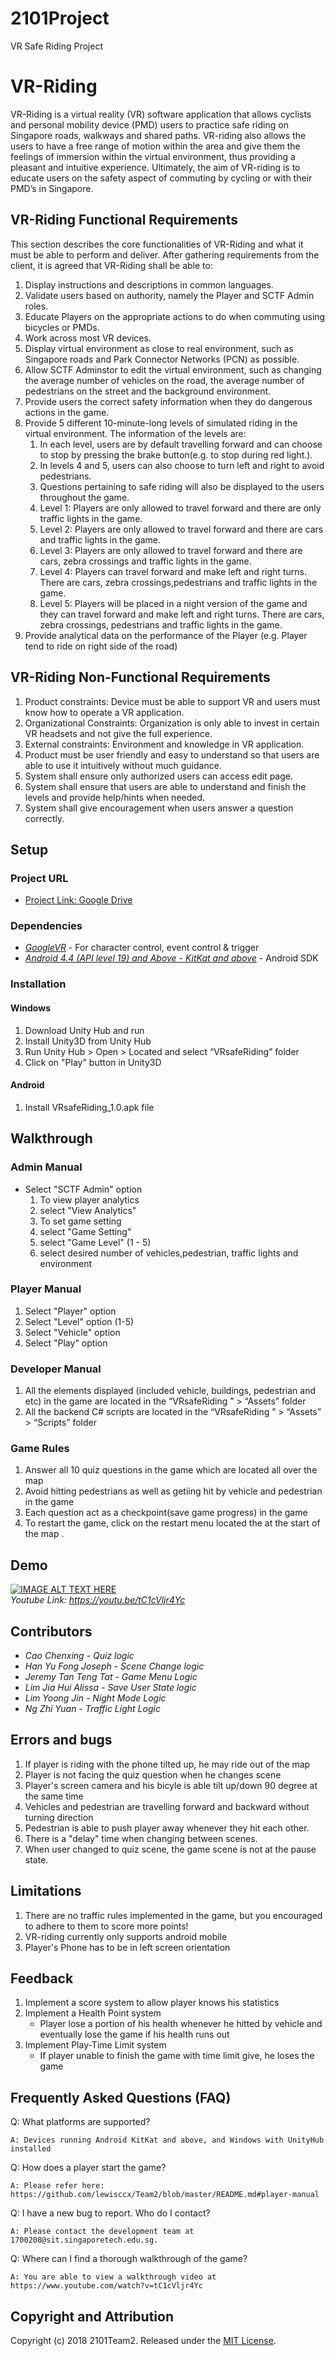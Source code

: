 # 2101Project
VR Safe Riding Project


# VR-Riding
VR-Riding is a virtual reality (VR) software application that allows cyclists and personal mobility device (PMD) users to practice safe riding on Singapore roads, walkways and shared paths. VR-riding also allows the users to have a free range of motion within the area and give them the feelings of immersion within the virtual environment, thus providing a pleasant and intuitive experience. Ultimately, the aim of VR-riding is to educate users on the safety aspect of commuting by cycling or with their PMD’s in Singapore.

## VR-Riding Functional Requirements
This section describes the core functionalities of VR-Riding and what it must be able to perform and deliver. After gathering requirements from the client, it is agreed that VR-Riding shall be able to:
1. Display instructions and descriptions in common languages.
2. Validate users based on authority, namely the Player and SCTF Admin roles.
3. Educate Players on the appropriate actions to do when commuting using bicycles or PMDs.
4. Work across most VR devices.
5. Display virtual environment as close to real environment, such as Singapore roads and Park Connector Networks (PCN) as possible.
6. Allow SCTF Adminstor to edit the virtual environment, such as changing the average number of vehicles on the road, the average number of pedestrians on the street and the background environment.
7. Provide users the correct safety information when they do dangerous actions in the game.
8. Provide 5 different 10-minute-long levels of simulated riding in the virtual environment. 
    The information of the levels are:
	1. In each level, users are by default travelling forward and can choose to stop by pressing the brake button(e.g. to stop 		during red light.). 
	2. In levels 4 and 5, users can also choose to turn left and right to avoid pedestrians.
	3. Questions pertaining to safe riding will also be displayed to the users throughout the game.
	4. Level 1: Players are only allowed to travel forward and there are only traffic lights in the game.
	5. Level 2: Players are only allowed to travel forward and there are cars and traffic lights in the game.
	6. Level 3: Players are only allowed to travel forward and there are cars, zebra crossings and traffic lights in the game.
	7. Level 4: Players can travel forward and make left and right turns. There are cars, zebra crossings,pedestrians and traffic 	            lights in the game.
	8. Level 5: Players will be placed in a night version of the game and they can travel forward and make left and right turns. 	            There are cars, zebra crossings, pedestrians and traffic lights in the game.
9. Provide analytical data on the performance of the Player (e.g. Player tend to ride on right side of the road)

## VR-Riding Non-Functional Requirements
1. Product constraints: Device must be able to support VR and users must know how to operate a VR application. 
2. Organizational Constraints: Organization is only able to invest in certain VR headsets and not give the full experience. 
3. External constraints: Environment and knowledge in VR application.   
4. Product must be user friendly and easy to understand so that users are able to use it intuitively without much guidance.
5. System shall ensure only authorized users can access edit page. 
6. System shall ensure that users are able to understand and finish the levels and provide help/hints when needed. 
7. System shall give encouragement when users answer a question correctly.

## Setup 

### Project URL
* [Project Link: Google Drive](https://drive.google.com/open?id=1HVzAYGdR2tUlPMDpsFwt39b-0ySC7_s4)

### Dependencies

* [*GoogleVR*](https://github.com/googlevr/gvr-unity-sdk) - For character control, event control & trigger
* [*Android 4.4 (API level 19) and Above - KitKat and above*](https://developer.android.com/studio/) - Android SDK

### Installation
#### Windows
1. Download Unity Hub and run 
2. Install Unity3D from Unity Hub
3. Run Unity Hub > Open > Located and select “VRsafeRiding” folder
4. Click on "Play" button in Unity3D

#### Android
1. Install VRsafeRiding_1.0.apk file 

## Walkthrough

### Admin Manual
* Select "SCTF Admin" option
  1. To view player analytics 
    1. select "View Analytics"
  1. To set game setting 
    1. select "Game Setting"
    2. select "Game Level" (1 - 5)
    3. select desired number of vehicles,pedestrian, traffic lights and environment
  
### Player Manual
1. Select "Player" option
2. Select "Level" option (1-5)
3. Select "Vehicle" option
4. Select "Play" option

### Developer Manual
1. All the elements displayed (included vehicle, buildings, pedestrian and etc) in the game are located in the “VRsafeRiding ” > “Assets” folder
2. All the backend C# scripts are located in the “VRsafeRiding ” > “Assets” > “Scripts” folder

### Game Rules
 1. Answer all 10 quiz questions in the game which are located all over the map
 2. Avoid hitting pedestrians as well as getiing hit by vehicle and pedestrian 
    in the game
 3. Each question act as a checkpoint(save game progress) in the game 
 4. To restart the game, click on the restart menu located the at the start of the map .

## Demo
[![IMAGE ALT TEXT HERE](https://img.youtube.com/vi/tC1cVljr4Yc/0.jpg)](https://www.youtube.com/watch?v=tC1cVljr4Yc)  
*Youtube Link: https://youtu.be/tC1cVljr4Yc*

## Contributors

*  _Cao Chenxing - Quiz logic_
*  _Han Yu Fong Joseph - Scene Change logic_
*  _Jeremy Tan Teng Tat - Game Menu Logic_
*  _Lim Jia Hui Alissa - Save User State logic_
*  _Lim Yoong Jin - Night Mode Logic_
*  _Ng Zhi Yuan - Traffic Light Logic_


## Errors and bugs
   1. If player is riding with the phone tilted up, he may ride out of the map
   2. Player is not facing the quiz question when he changes scene
   3. Player's screen camera and his bicyle is able tilt up/down 90 degree at the same time
   4. Vehicles and pedestrian are travelling forward and backward without turning direction
   5. Pedestrian is able to push player away whenever they hit each other.
   6. There is a "delay" time when changing between scenes.
   7. When user changed to quiz scene, the game scene is not at the pause state.
   
   
## Limitations
   1. There are no traffic rules implemented in the game, but you encouraged to adhere to them to score more points!
   2. VR-riding currently only supports android mobile
   3. Player's Phone has to be in left screen orientation 

## Feedback
   1. Implement a score system to allow player knows his statistics
   2. Implement a Health Point system 
      * Player lose a portion of his health whenever he hitted by vehicle and eventually lose the game if his health runs out
   3. Implement Play-Time Limit system
      * If player unable to finish the game with time limit give, he loses the game

## Frequently Asked Questions (FAQ) 

Q: What platforms are supported?

``` 
A: Devices running Android KitKat and above, and Windows with UnityHub installed

```
Q: How does a player start the game?
```
A: Please refer here: https://github.com/lewisccx/Team2/blob/master/README.md#player-manual
```

Q: I have a new bug to report. Who do I contact?
```
A: Please contact the development team at 1700208@sit.singaporetech.edu.sg.
```

Q: Where can I find a thorough walkthrough of the game?
```
A: You are able to view a walkthrough video at https://www.youtube.com/watch?v=tC1cVljr4Yc
```

## Copyright and Attribution

Copyright (c) 2018 2101Team2. Released under the [MIT License](https://github.com/lewisccx/Team2/blob/master/LICENSE.MD).
